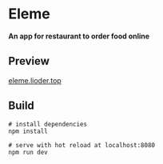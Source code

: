 # Eleme

**An app for restaurant to order food online**

## Preview

[eleme.lioder.top](http://eleme.lioder.top)

## Build

```shell
# install dependencies
npm install

# serve with hot reload at localhost:8080
npm run dev
```

